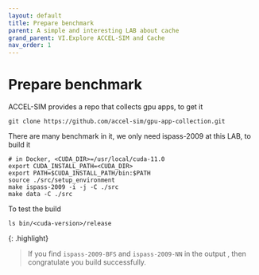 ```yaml
---
layout: default
title: Prepare benchmark
parent: A simple and interesting LAB about cache
grand_parent: VI.Explore ACCEL-SIM and Cache
nav_order: 1
---
```


# Prepare benchmark

ACCEL-SIM provides a repo that collects gpu apps, to get it
```
git clone https://github.com/accel-sim/gpu-app-collection.git
```

There are many benchmark in it, we only need ispass-2009 at this LAB, to build it
```
# in Docker, <CUDA_DIR>=/usr/local/cuda-11.0
export CUDA_INSTALL_PATH=<CUDA_DIR>
export PATH=$CUDA_INSTALL_PATH/bin:$PATH
source ./src/setup_environment
make ispass-2009 -i -j -C ./src
make data -C ./src
```

To test the build
```
ls bin/<cuda-version>/release
```

{: .highlight}
> If you find `ispass-2009-BFS` and `ispass-2009-NN` in the output , then congratulate you build successfully.